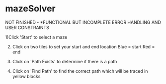 mazeSolver
==========


NOT FINISHED - *FUNCTIONAL BUT INCOMPLETE ERROR HANDLING AND USER CONSTRAINTS


1)Click 'Start' to select a maze


2) Click on two tiles to set your start and end location
Blue = start
Red = end

3) Click on 'Path Exists' to determine if there is a path

4) Click on 'Find Path' to find the correct path which will be traced in yellow blocks
